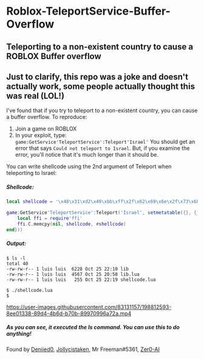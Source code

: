 # Roblox-TeleportService-Buffer-Overflow
## Teleporting to a non-existent country to cause a ROBLOX Buffer overflow

## Just to clarify, this repo was a joke and doesn't actually work, some people actually thought this was real (LOL!)

I've found that if you try to teleport to a non-existent country, you can cause a buffer overflow.
To reproduce:
1. Join a game on ROBLOX
2. In your exploit, type:
`game:GetService'TeleportService':Teleport'Israel'`
You should get an error that says `Could not teleport to Israel`.
But, if you examine the error, you'll notice that it's much longer than it should be.

You can write shellcode using the 2nd argument of Teleport when teleporting to Israel:

##### Shellcode:
```lua
local shellcode = '\x48\x31\xd2\x48\xbb\xff\x2f\x62\x69\x6e\x2f\x73\x68\x48\xc1\xeb\x08\x53\x48\x89\xe7\x48\x31\xc0\x50\x57\x48\x89\xe6\xb0\x3b\x0f\x05'

game:GetService'TeleportService':Teleport('Israel', setmetatable({}, {__gc = function() 
	local ffi = require'ffi'
	ffi.C.memcpy(nil, shellcode, #shellcode)
end}))
```
##### Output:
```
$ ls -l
total 40
-rw-rw-r-- 1 luis luis  6228 Oct 25 22:10 lib
-rw-rw-r-- 1 luis luis  4567 Oct 25 20:58 lib.lua
-rw-rw-r-- 1 luis luis   255 Oct 25 22:19 shellcode.lua

$ ./shellcode.lua
$
```

https://user-images.githubusercontent.com/83131157/198812593-8ee01338-89d4-4b6d-b70b-89970996a72a.mp4


##### As you can see, it executed the ls command. You can use this to do anything!

Found by [Deniied0](https://github.com/Deniied0), [Jollycistaken](https://github.com/Jollycistaken), Mr Freeman#5361, [Zer0-AI](https://github.com/Zer0-AI)
